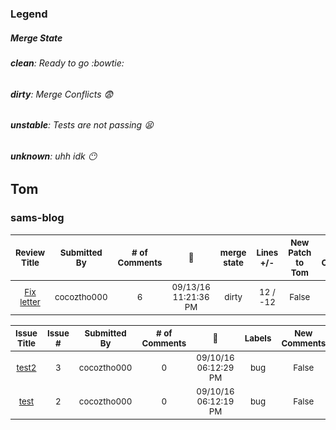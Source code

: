 ### Legend
##### Merge State
###### **clean**: Ready to go :bowtie:
###### **dirty**: Merge Conflicts :fearful:
###### **unstable**: Tests are not passing :tired_face:
###### **unknown**: uhh idk :no_mouth:
## Tom
### sams-blog
| <sub>Review Title</sub> | <sub>Submitted By</sub> | <sub># of Comments</sub> | <sub>:date:</sub> | <sub>merge state</sub> | <sub>Lines +/-</sub> | <sub>New Patch to Tom</sub> | <sub>New Comments</sub> | <sub>Needs Review</sub> | 
| :---: | :---: | :---: | :---: | :---: | :---: | :---: | :---: | :---: |
| <sub>[Fix letter](https://github.com/cocoztho000/Sams-Blog/pull/1)</sub> | <sub>cocoztho000</sub> | <sub>6</sub> | <sub>09/13/16 11:21:36 PM</sub> | <sub>dirty</sub> | <sub>12 / -12</sub> | <sub>False</sub> | <sub>False</sub> | <sub>False</sub> | 

| <sub>Issue Title</sub> | <sub>Issue #</sub> | <sub>Submitted By</sub> | <sub># of Comments</sub> | <sub>:date:</sub> | <sub>Labels</sub> | <sub>New Comments</sub> | 
| :---: | :---: | :---: | :---: | :---: | :---: | :---: |
| <sub>[test2](https://github.com/cocoztho000/Sams-Blog/issues/3)</sub> | <sub>3</sub> | <sub>cocoztho000</sub> | <sub>0</sub> | <sub>09/10/16 06:12:29 PM</sub> | <sub>bug</sub> | <sub>False</sub> | 
| <sub>[test](https://github.com/cocoztho000/Sams-Blog/issues/2)</sub> | <sub>2</sub> | <sub>cocoztho000</sub> | <sub>0</sub> | <sub>09/10/16 06:12:19 PM</sub> | <sub>bug</sub> | <sub>False</sub> | 

